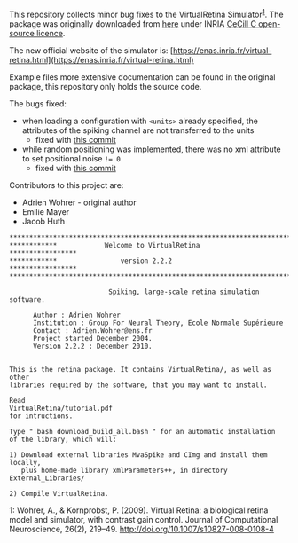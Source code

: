 This repository collects minor bug fixes to the VirtualRetina Simulator<sup>[1](#1)</sup>. The package was originally downloaded from [here](http://www-sop.inria.fr/neuromathcomp/software/virtualretina/index.shtml) under INRIA [CeCill C open-source licence](http://www.cecill.info/licences/Licence_CeCILL-C_V1-en.html).

The new official website of the simulator is: [https://enas.inria.fr/virtual-retina.html](https://enas.inria.fr/virtual-retina.html)

Example files more extensive documentation can be found in the original package, this repository only holds the source code.

The bugs fixed:

 - when loading a configuration with `<units>` already specified, the attributes of the spiking channel are not transferred to the units
 	+ fixed with [this commit](https://github.com/jahuth/virtualretina/commit/d3cdcad73330fbb69dea87ebce37478830f4f83e)
 - while random positioning was implemented, there was no xml attribute to set positional noise `!= 0`
 	+ fixed with [this commit](https://github.com/jahuth/virtualretina/commit/d3cdcad73330fbb69dea87ebce37478830f4f83e)

Contributors to this project are:

 * Adrien Wohrer - original author
 * Emilie Mayer
 * Jacob Huth


```
*************************************************************************
************            Welcome to VirtualRetina        *****************
************                version 2.2.2               *****************
*************************************************************************

                         Spiking, large-scale retina simulation software.

      Author : Adrien Wohrer
      Institution : Group For Neural Theory, Ecole Normale Supérieure
      Contact : Adrien.Wohrer@ens.fr
      Project started December 2004. 
      Version 2.2.2 : December 2010.


This is the retina package. It contains VirtualRetina/, as well as other
libraries required by the software, that you may want to install.

Read
VirtualRetina/tutorial.pdf
for intructions.

Type " bash download_build_all.bash " for an automatic installation
of the library, which will:

1) Download external libraries MvaSpike and CImg and install them locally,
   plus home-made library xmlParameters++, in directory External_Libraries/

2) Compile VirtualRetina.
```

<a name="1">1</a>: Wohrer, A., & Kornprobst, P. (2009). Virtual Retina: a biological retina model and simulator, with contrast gain control. Journal of Computational Neuroscience, 26(2), 219–49. http://doi.org/10.1007/s10827-008-0108-4
